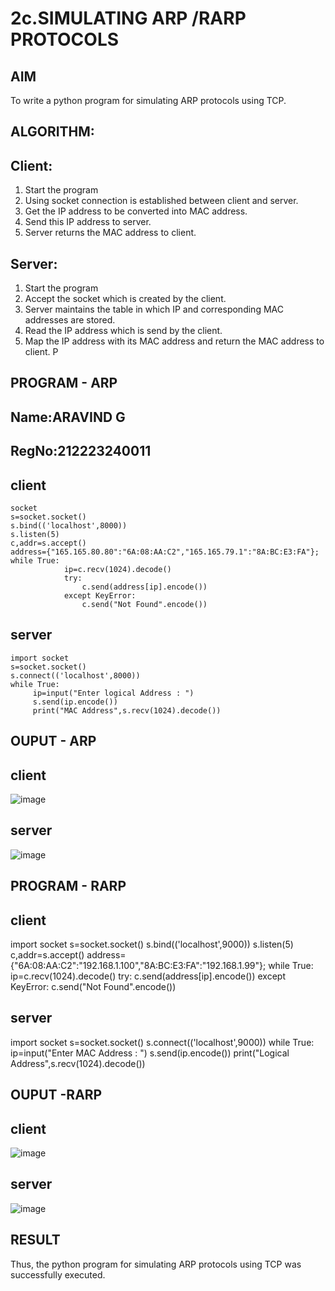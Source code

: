 # 2c.SIMULATING ARP /RARP PROTOCOLS
## AIM
To write a python program for simulating ARP protocols using TCP.
## ALGORITHM:
## Client:
1. Start the program
2. Using socket connection is established between client and server.
3. Get the IP address to be converted into MAC address.
4. Send this IP address to server.
5. Server returns the MAC address to client.
## Server:
1. Start the program
2. Accept the socket which is created by the client.
3. Server maintains the table in which IP and corresponding MAC addresses are
stored.
4. Read the IP address which is send by the client.
5. Map the IP address with its MAC address and return the MAC address to client.
P
## PROGRAM - ARP
## Name:ARAVIND G
## RegNo:212223240011
## client
```
socket
s=socket.socket()
s.bind(('localhost',8000))
s.listen(5)
c,addr=s.accept()
address={"165.165.80.80":"6A:08:AA:C2","165.165.79.1":"8A:BC:E3:FA"};
while True:
            ip=c.recv(1024).decode()
            try:
                c.send(address[ip].encode())
            except KeyError:
                c.send("Not Found".encode())
```
## server
```
import socket
s=socket.socket()
s.connect(('localhost',8000))
while True:
     ip=input("Enter logical Address : ")
     s.send(ip.encode())
     print("MAC Address",s.recv(1024).decode())
```
## OUPUT - ARP
## client
![image](https://github.com/user-attachments/assets/d93e7fa9-725d-4e85-bdf8-aafe6f5b9ca2)
## server
![image](https://github.com/user-attachments/assets/ee961741-8ffc-4832-9d42-f6191a99c0a8)

## PROGRAM - RARP
## client
import socket
s=socket.socket()
s.bind(('localhost',9000))
s.listen(5)
c,addr=s.accept()
address={"6A:08:AA:C2":"192.168.1.100","8A:BC:E3:FA":"192.168.1.99"};
while True:
    ip=c.recv(1024).decode()
    try:
        c.send(address[ip].encode())
    except KeyError:
        c.send("Not Found".encode())
## server
import socket
s=socket.socket()
s.connect(('localhost',9000))
while True:
    ip=input("Enter MAC Address : ")
    s.send(ip.encode())
    print("Logical Address",s.recv(1024).decode())
## OUPUT -RARP
## client
![image](https://github.com/user-attachments/assets/74e86b8a-fd4c-4eeb-a8d2-39901faa0a26)
## server
![image](https://github.com/user-attachments/assets/1d3000d5-4204-4af3-9cf4-e66905ed0b41)

## RESULT
Thus, the python program for simulating ARP protocols using TCP was successfully 
executed.
